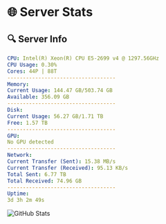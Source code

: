 # 🌐 Server Stats
## 🔍 Server Info
```yaml
CPU: Intel(R) Xeon(R) CPU E5-2699 v4 @ 1297.56GHz
CPU Usage: 0.30%
Cores: 44P | 88T
-----------------------------------
Memory:
Current Usage: 144.47 GB/503.74 GB
Available: 356.09 GB
-----------------------------------
Disk:
Current Usage: 56.27 GB/1.71 TB
Free: 1.57 TB
-----------------------------------
GPU:
No GPU detected
-----------------------------------
Network:
Current Transfer (Sent): 15.38 MB/s
Current Transfer (Received): 95.13 KB/s
Total Sent: 6.77 TB
Total Received: 74.96 GB
-----------------------------------
Uptime:
3d 3h 2m 49s
```
![GitHub Stats](https://img.shields.io/badge/Updated-2025-03-11_00:25:38-blue)